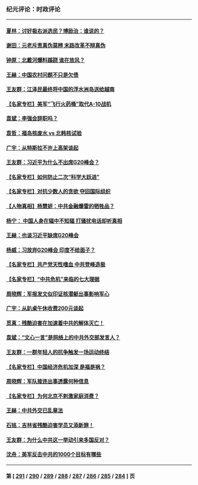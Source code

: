 ### 纪元评论：时政评论
---
#### [夏林：讨好极右派选民？博励治：谁说的？](../../pages/nsc1025/n14069061.md) 
#### [谢田：元老斥责真伪莫辨 末路改革不辩真伪](../../pages/nsc1025/n14068736.md) 
#### [钟原：北戴河爆料蹊跷 谁在放风？](../../pages/nsc1025/n14068428.md) 
#### [王赫：中国农村问题不只是欠债](../../pages/nsc1025/n14068388.md) 
#### [王友群：江泽民最终将中国的浮水洲岛送给越南](../../pages/nsc1025/n14068353.md) 
#### [【名家专栏】美军“飞行火药桶”取代A-10战机](../../pages/nsc1025/n14068190.md) 
#### [袁斌：李强会辞职吗？](../../pages/nsc1025/n14067949.md) 
#### [袁哲：福岛核废水 vs 北韩核试验](../../pages/nsc1025/n14067882.md) 
#### [广宇：从特斯拉不许上高架谈起](../../pages/nsc1025/n14067864.md) 
#### [王友群：习近平为什么不出席G20峰会？](../../pages/nsc1025/n14067685.md) 
#### [【名家专栏】如何防止二次“科学大跃进”](../../pages/nsc1025/n14067498.md) 
#### [【名家专栏】对抗少数人的贪欲 夺回国际组织](../../pages/nsc1025/n14065919.md) 
#### [【人物真相】杨慧妍：中共金融爆雷的牺牲品？](../../pages/nsc1025/n14067632.md) 
#### [杨宁： 中国人身在辐中不知辐 打骚扰电话却听真相](../../pages/nsc1025/n14067585.md) 
#### [王赫：也谈习近平缺席G20峰会](../../pages/nsc1025/n14067265.md) 
#### [杨威：习放弃G20峰会 印度不给面子？](../../pages/nsc1025/n14067045.md) 
#### [【名家专栏】共产党天性嗜血 中共登峰造极](../../pages/nsc1025/n14066875.md) 
#### [【名家专栏】“中共危机”来临的七大理据](../../pages/nsc1025/n14065318.md) 
#### [周晓辉：军报发文似印证核潜艇出事影响军心](../../pages/nsc1025/n14066987.md) 
#### [广宇：从趴桌午休收费200元谈起](../../pages/nsc1025/n14066694.md) 
#### [觅真：残酷迫害在加速着中共的解体灭亡！](../../pages/nsc1025/n14066681.md) 
#### [袁斌：“文心一言”是网络上的中共外交部发言人？](../../pages/nsc1025/n14066560.md) 
#### [王友群：一群年轻人的抗争触发一场运动终结](../../pages/nsc1025/n14066411.md) 
#### [【名家专栏】中国经济危机加深 是福是祸？](../../pages/nsc1025/n14065915.md) 
#### [周晓辉：军队接连出事透露何种信息](../../pages/nsc1025/n14066375.md) 
#### [【名家专栏】为何北京不刺激家庭消费？](../../pages/nsc1025/n14065911.md) 
#### [王赫：中共外交已乱章法](../../pages/nsc1025/n14066189.md) 
#### [石铭：吉林省残酷迫害学员又添新罪！](../../pages/nsc1025/n14066206.md) 
#### [王友群：为什么中共这一举动引来多国反对？](../../pages/nsc1025/n14066102.md) 
#### [沈舟：美军反击中共的1000个目标有哪些](../../pages/nsc1025/n14066046.md) 

---
#### 第 [ [291](./291.md) / [290](./290.md) / [289](./289.md) / [288](./288.md) / [287](./287.md) / [286](./286.md) / [285](./285.md) / [284](./284.md) ] 页
